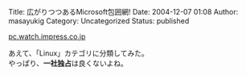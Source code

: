 Title: 広がりつつあるMicrosoft包囲網!
Date: 2004-12-07 01:08
Author: masayukig
Category: Uncategorized
Status: published

[pc.watch.impress.co.jp](http://pc.watch.impress.co.jp/docs/2004/1206/nishikawa.htm)

あえて、「Linux」カテゴリに分類してみた。  
やっぱり、**一社独占**は良くないよね。
